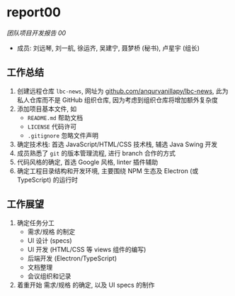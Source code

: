 # report00

*团队项目开发报告 00*

- 成员: 刘远琴, 刘一航, 徐运齐, 吴建宁, 聂梦桥 (秘书), 卢星宇 (组长)

## 工作总结

1. 创建远程仓库 `lbc-news`, 网址为
[github.com/anqurvanillapy/lbc-news]( https://github.com/anqurvanillapy/lbc-news),
此为私人仓库而不是 GitHub 组织仓库, 因为考虑到组织仓库将增加额外复杂度
2. 添加项目基本文件, 如
    + `README.md` 帮助文档
    + `LICENSE` 代码许可
    + `.gitignore` 忽略文件声明
3. 确定技术栈: 首选 JavaScript/HTML/CSS 技术栈, 辅选 Java Swing 开发
4. 成员熟悉了 `git` 的版本管理流程, 进行 branch 合作的方式
5. 代码风格的确定, 首选 Google 风格, linter 插件辅助
6. 确定工程目录结构和开发环境, 主要围绕 NPM 生态及 Electron (或 TypeScript) 的运行时

## 工作展望

1. 确定任务分工
    + 需求/规格 的制定
    + UI 设计 (specs)
    + UI 开发 (HTML/CSS 等 views 组件的编写)
    + 后端开发 (Electron/TypeScript)
    + 文档整理
    + 会议组织和记录
2. 着重开始 需求/规格 的确定, 以及 UI specs 的制作
